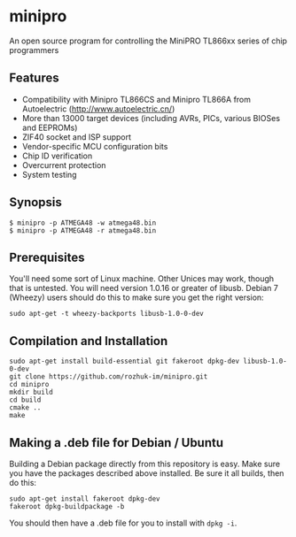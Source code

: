 minipro
========
An open source program for controlling the MiniPRO TL866xx series of chip programmers 

## Features
* Compatibility with Minipro TL866CS and Minipro TL866A from 
Autoelectric (http://www.autoelectric.cn/)
* More than 13000 target devices (including AVRs, PICs, various BIOSes and EEPROMs)
* ZIF40 socket and ISP support
* Vendor-specific MCU configuration bits
* Chip ID verification
* Overcurrent protection
* System testing

## Synopsis

```nohighlight
$ minipro -p ATMEGA48 -w atmega48.bin
$ minipro -p ATMEGA48 -r atmega48.bin
```

## Prerequisites

You'll need some sort of Linux machine.  Other Unices may work, though 
that is untested.  You will need version 1.0.16 or greater of libusb. 
Debian 7 (Wheezy) users should do this to make sure you get the right 
version:

```sudo apt-get -t wheezy-backports libusb-1.0-0-dev```

## Compilation and Installation
```nohighlight
sudo apt-get install build-essential git fakeroot dpkg-dev libusb-1.0-0-dev
git clone https://github.com/rozhuk-im/minipro.git
cd minipro
mkdir build
cd build
cmake ..
make
```

## Making a .deb file for Debian / Ubuntu

Building a Debian package directly from this repository is easy.  Make 
sure you have the packages described above installed.  Be sure it all 
builds, then do this:

```nohighlight
sudo apt-get install fakeroot dpkg-dev
fakeroot dpkg-buildpackage -b
```

You should then have a .deb file for you to install with ```dpkg -i```.
